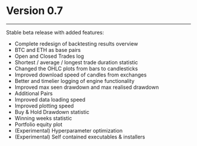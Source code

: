 # Version 0.7
***
Stable beta release with added features:

- Complete redesign of backtesting results overview
- BTC and ETH as base pairs
- Open and Closed Trades log
- Shortest / average / longest trade duration statistic
- Changed the OHLC plots from bars to candlesticks
- Improved download speed of candles from exchanges
- Better and timelier logging of engine functionality
- Improved max seen drawdown and max realised drawdown
- Additional Pairs
- Improved data loading speed
- Improved plotting speed
- Buy & Hold Drawdown statistic
- Winning weeks statistic
- Portfolio equity plot
- (Experimental) Hyperparameter optimization
- (Experimental) Self contained executables & installers